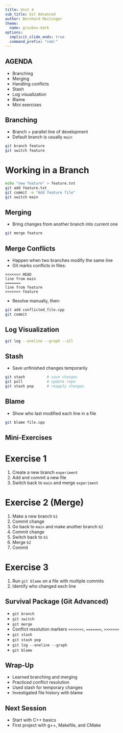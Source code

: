 ```yaml
---
title: Unit 4
sub_title: Git Advanced
author: Bernhard Reitinger
theme:
  name: gruvbox-dark
options:
  implicit_slide_ends: true
  command_prefix: "cmd:"
---
```



AGENDA
---

- Branching
- Merging
- Handling conflicts
- Stash
- Log visualization
- Blame
- Mini exercises

Branching
---

- Branch = parallel line of development
- Default branch is usually `main`

```bash
git branch feature
git switch feature
```

# Working in a Branch

```bash
echo "new feature" > feature.txt
git add feature.txt
git commit -m "Add feature file"
git switch main
```

Merging
---

- Bring changes from another branch into current one

```bash
git merge feature
```

Merge Conflicts
---

- Happen when two branches modify the same line
- Git marks conflicts in files:

```
<<<<<<< HEAD
line from main
=======
line from feature
>>>>>>> feature
```

- Resolve manually, then:

```bash
git add conflicted_file.cpp
git commit
```

Log Visualization
---

```bash
git log --oneline --graph --all
```

Stash
---

- Save unfinished changes temporarily

```bash
git stash          # save changes
git pull           # update repo
git stash pop      # reapply changes
```

Blame
---

- Show who last modified each line in a file

```bash
git blame file.cpp
```

Mini-Exercises
---

# Exercise 1

1. Create a new branch `experiment`
2. Add and commit a new file
3. Switch back to `main` and merge `experiment`

# Exercise 2 (Merge)

1. Make a new branch `b1`
2. Commit change
3. Go back to `main` and make another branch `b2`
4. Commit change
5. Switch back to `b1`
6. Merge `b2`
7. Commit

# Exercise 3

1. Run `git blame` on a file with multiple commits
2. Identify who changed each line

Survival Package (Git Advanced)
---

- `git branch`
- `git switch`
- `git merge`
- Conflict resolution markers `<<<<<<<`, `=======`, `>>>>>>>`
- `git stash`
- `git stash pop`
- `git log --oneline --graph`
- `git blame`

Wrap-Up
---

- Learned branching and merging
- Practiced conflict resolution
- Used stash for temporary changes
- Investigated file history with blame

Next Session
---

- Start with C++ basics
- First project with g++, Makefile, and CMake
